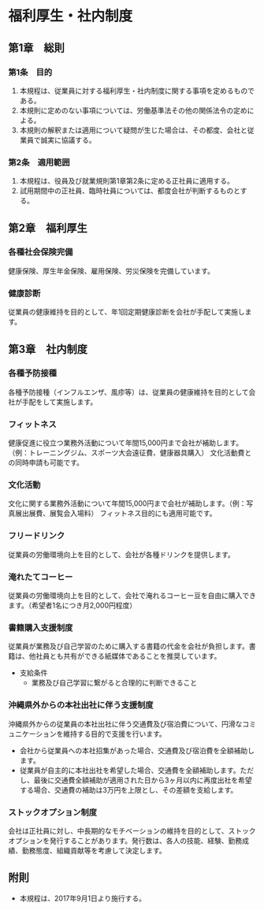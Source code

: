 # 福利厚生・社内制度

## 第1章　総則

### 第1条　目的

1. 本規程は、従業員に対する福利厚生・社内制度に関する事項を定めるものである。
2. 本規則に定めのない事項については、労働基準法その他の関係法令の定めによる。
3. 本規則の解釈または適用について疑問が生じた場合は、その都度、会社と従業員で誠実に協議する。

### 第2条　適用範囲

1. 本規程は、役員及び就業規則第1章第2条に定める正社員に適用する。
2. 試用期間中の正社員、臨時社員については、都度会社が判断するものとする。

## 第2章　福利厚生

### 各種社会保険完備

健康保険、厚生年金保険、雇用保険、労災保険を完備しています。

### 健康診断

従業員の健康維持を目的として、年1回定期健康診断を会社が手配して実施します。

## 第3章　社内制度

### 各種予防接種

各種予防接種（インフルエンザ、風疹等）は、従業員の健康維持を目的として会社が手配をして実施します。

### フィットネス

健康促進に役立つ業務外活動について年間15,000円まで会社が補助します。（例：トレーニングジム、スポーツ大会遠征費、健康器具購入）
文化活動費との同時申請も可能です。

### 文化活動

文化に関する業務外活動について年間15,000円まで会社が補助します。（例：写真展出展費、展覧会入場料）
フィットネス目的にも適用可能です。

### フリードリンク

従業員の労働環境向上を目的として、会社が各種ドリンクを提供します。

### 淹れたてコーヒー

従業員の労働環境向上を目的として、会社で淹れるコーヒー豆を自由に購入できます。（希望者1名につき月2,000円程度）

### 書籍購入支援制度

従業員が業務及び自己学習のために購入する書籍の代金を会社が負担します。書籍は、他社員とも共有ができる紙媒体であることを推奨しています。

* 支給条件
	* 業務及び自己学習に繋がると合理的に判断できること

### 沖縄県外からの本社出社に伴う支援制度

沖縄県外からの従業員の本社出社に伴う交通費及び宿泊費について、円滑なコミュニケーションを維持する目的で支援を行います。

- 会社から従業員への本社招集があった場合、交通費及び宿泊費を全額補助します。
- 従業員が自主的に本社出社を希望した場合、交通費を全額補助します。ただし、最後に交通費全額補助が適用された日から3ヶ月以内に再度出社を希望する場合、交通費の補助は3万円を上限とし、その差額を支給します。

### ストックオプション制度

会社は正社員に対し、中長期的なモチベーションの維持を目的として、ストックオプションを発行することがあります。発行数は、各人の技能、経験、勤務成績、勤務態度、組織貢献等を考慮して決定します。

## 附則

* 本規程は、2017年9月1日より施行する。
